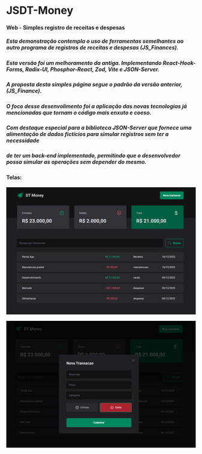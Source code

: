 # JSDT-Money
#### Web - Simples registro de receitas e despesas

##### Esta demonstração contempla o uso de ferramentas semelhantes ao outro programa de registros de receitas e despesas (JS_Finances).
##### Esta versão foi um melhoramento da antiga. Implementando React-Hook-Forms, Radix-UI, Phosphor-React, Zod, Vite e JSON-Server.

##### A proposta desta simples página segue o padrão da versão anterior, (JS_Finance).
##### O foco desse desenvolimento foi a aplicação das novas tecnologias já mencionadas que tornam o código mais enxuto e coeso.
##### Com destaque especial para a biblioteca JSON-Server que fornece uma alimentação de dados fictícios para simular registros sem ter a necessidade
##### de ter um back-end implementado, permitindo que o desenvolvedor possa simular as operações sem depender do mesmo.

#### Telas:

![inicio](https://github.com/JsnEvt/JSDT-Money/blob/main/img/resumo.png)

![cadastro](https://github.com/JsnEvt/JSDT-Money/blob/main/img/cadastro.png)

